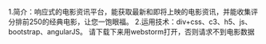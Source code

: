 1.简介：响应式的电影资讯平台，能获取最新和即将上映的电影资讯，并能收集评分排前250的经典电影，让您一饱眼福。
2.运用技术：div+css、c3、h5、js、bootstrap、angularJS。
请下载下来用webstorm打开，否则请求不到电影数据
